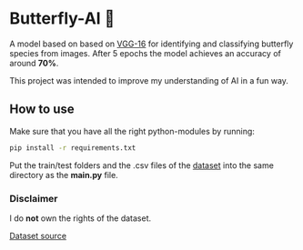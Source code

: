 # Butterfly-AI 🦋
A model based on based on [VGG-16](https://www.mathworks.com/help/deeplearning/ref/vgg16.html#) for identifying and classifying butterfly species from images. After 5 epochs the model achieves an accuracy of around **70%**.

This project was intended to improve my understanding of AI in a fun way. 

## How to use
Make sure that you have all the right python-modules by running:

```bash
pip install -r requirements.txt
```
Put the train/test folders and the .csv files of the [dataset](https://www.kaggle.com/datasets/phucthaiv02/butterfly-image-classification?select=Training_set.csv) into the same directory as the **main.py** file. 

### Disclaimer 
I do **not** own the rights of the dataset. 

[Dataset source](https://www.kaggle.com/datasets/meetnagadia/butterflies-dataset)
